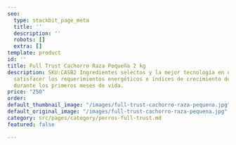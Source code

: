 ```yaml
---
seo:
  type: stackbit_page_meta
  title: ''
  description: ''
  robots: []
  extra: []
template: product
id: ''
title: Full Trust Cachorro Raza Pequeña 2 kg
description: SKU:CASB2 Ingredientes selectos y la mejor tecnología en nutrición para
  satisfacer los requerimientos energéticos e índices de crecimiento de razas pequeñas
  durante los primeros meses de vida.
price: "250"
order: 
default_thumbnail_image: "/images/full-trust-cachorro-raza-pequena.jpg"
default_original_image: "/images/full-trust-cachorro-raza-pequena.jpg"
category: src/pages/category/perros-full-trust.md
featured: false

---
```

